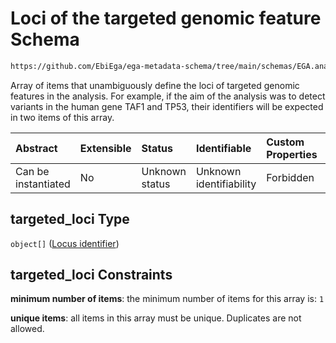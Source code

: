 # Loci of the targeted genomic feature Schema

```txt
https://github.com/EbiEga/ega-metadata-schema/tree/main/schemas/EGA.analysis.json#/properties/targeted_loci
```

Array of items that unambiguously define the loci of targeted genomic features in the analysis. For example, if the aim of the analysis was to detect variants in the human gene TAF1 and TP53, their identifiers will be expected in two items of this array.

| Abstract            | Extensible | Status         | Identifiable            | Custom Properties | Additional Properties | Access Restrictions | Defined In                                                            |
| :------------------ | :--------- | :------------- | :---------------------- | :---------------- | :-------------------- | :------------------ | :-------------------------------------------------------------------- |
| Can be instantiated | No         | Unknown status | Unknown identifiability | Forbidden         | Forbidden             | none                | [EGA.analysis.json*](../out/EGA.analysis.json "open original schema") |

## targeted_loci Type

`object[]` ([Locus identifier](ega-12-definitions-locus-identifier.md))

## targeted_loci Constraints

**minimum number of items**: the minimum number of items for this array is: `1`

**unique items**: all items in this array must be unique. Duplicates are not allowed.
